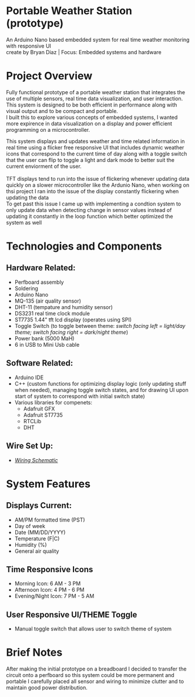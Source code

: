 # Portable Weather Station (prototype)
An Arduino Nano based embedded system for real time weather monitoring with responsive UI
</br>
create by Bryan Diaz | Focus: Embedded systems and hardware


# Project Overview
Fully functional prototype of a portable weather station that integrates the use of multiple sensors, real time data visualization, and user interaction.
</br>
This system is designed to be both efficient in performance along with visual output and to be compact and portable.
</br>
I built this to explore various concepts of embedded systems, I wanted more expirence in data visualization on a display and power efficient programming on a microcontroller.
</br>

This system displays and updates weather and time related information in real time using a flicker free responsive UI that includes dynamic weather icons that correspond to the current time of day
along with a toggle switch that the user can flip to toggle a light and dark mode to better suit the current enviorment of the user.
</br>
</br>
TFT displays tend to run into the issue of flickering whenever updating data quickly on a slower microcontroller like the Ardunio Nano, when working on thsi project I ran into the issue of the display constantly flickering when updating the data
</br>
To get past this issue I came up with implementing a condtion system to only update data when detecting change in sensor values instead of updating it constantly in the loop function which better optimized the system as well

# Technologies and Components
## Hardware Related:
+ Perfboard assembly
+ Soldering
+ Arduino Nano
+ MQ-135 (air quality sensor)
+ DHT-11 (tempature and humidity sensor)
+ DS3231 real time clock module
+ ST7735 1.44" tft lcd display (operates using SPI)
+ Toggle Switch (to toggle between theme: *switch facing left = light/day theme; switch facing right = dark/night theme*)
+ Power bank (5000 MaH)
+ 6 in USB to Mini Usb cable

## Software Related:
+ Arduino IDE
+ C++ (custom functions for optimizing display logic (only updating stuff when needed), managing toggle switch states, and for drawing UI upon start of system to correspond with initial switch state)
+ Various libraries for compenets:
  + Adafruit GFX
  + Adafruit ST7735
  + RTCLib
  + DHT
 
## Wire Set Up:
+ *[Wiring Schematic](arduWeatherStationDiagram.png)*
 

# System Features
## Displays Current:
+ AM/PM formatted time (PST)
+ Day of week
+ Date (MM/DD/YYYY)
+ Temperature (F|C)
+ Humidity (%)
+ General air quality

## Time Responsive Icons 
+ Morning Icon: 6 AM - 3 PM
+ Afternoon Icon: 4 PM - 6 PM
+ Evening/Night Icon: 7 PM - 5 AM

## User Responsive UI/THEME Toggle
+ Manual toggle switch that allows user to switch theme of system

# Brief Notes
After making the initial prototype on a breadboard I decided to transfer the circuit onto a perfboard so this system could be more permanent and portable
I carefully placed all sensor and wiring to minimize clutter and to maintain good power distribution.
</br>


  


